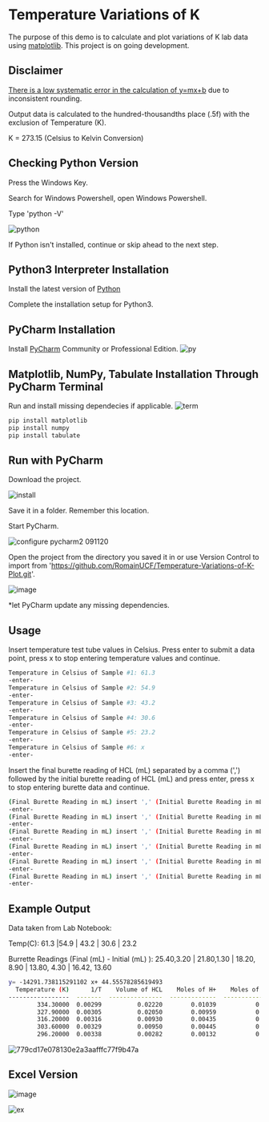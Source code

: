 # Temperature Variations of K

The purpose of this demo is to calculate and plot variations of K lab data using [matplotlib](https://matplotlib.org/). This project is on going development.

## Disclaimer
[There is a low systematic error in the calculation of y=mx+b](https://github.com/RomainUCF/Temperature-Variations-of-K-Plot/issues/1) due to inconsistent rounding.

Output data is calculated to the hundred-thousandths place (.5f) with the exclusion of Temperature (K).

K = 273.15 (Celsius to Kelvin Conversion)

## Checking Python Version

Press the Windows Key.

Search for Windows Powershell, open Windows Powershell.

Type 'python -V'

![python](https://user-images.githubusercontent.com/63273069/110226992-9f387f80-7ec1-11eb-87bb-348c5ed86ca2.png)

If Python isn't installed, continue or skip ahead to the next step.

## Python3 Interpreter Installation

Install the latest version of [Python](https://www.python.org/downloads/)

Complete the installation setup for Python3.

## PyCharm Installation 

Install [PyCharm](https://www.jetbrains.com/pycharm/download/#section=windows) Community or Professional Edition.
![py](https://user-images.githubusercontent.com/63273069/110227607-1bce5c80-7ec8-11eb-8bfc-78011e451a21.png)

## Matplotlib, NumPy, Tabulate Installation Through PyCharm Terminal
Run and install missing dependecies if applicable. 
![term](https://user-images.githubusercontent.com/63273069/110227765-a9f71280-7ec9-11eb-8579-52febae33a5b.png)

```bash
pip install matplotlib
pip install numpy
pip install tabulate 
```

## Run with PyCharm

Download the project.

![install](https://user-images.githubusercontent.com/63273069/110227859-81bbe380-7eca-11eb-8bb8-177f94170276.png)


Save it in a folder. Remember this location.

Start PyCharm.

![configure pycharm2 091120](https://user-images.githubusercontent.com/63273069/110227672-dfe7c700-7ec8-11eb-8bae-b7c8715a49d2.png)

Open the project from the directory you saved it in or use Version Control to import from 'https://github.com/RomainUCF/Temperature-Variations-of-K-Plot.git'.

![image](https://user-images.githubusercontent.com/63273069/110227791-dd39a180-7ec9-11eb-9228-4098fdd3ef08.png)


*let PyCharm update any missing dependencies. 

## Usage 


Insert temperature test tube values in Celsius. Press enter to submit a data point, press x to stop entering temperature values and continue.
```bash
Temperature in Celsius of Sample #1: 61.3
-enter-
Temperature in Celsius of Sample #2: 54.9
-enter-
Temperature in Celsius of Sample #3: 43.2
-enter-
Temperature in Celsius of Sample #4: 30.6
-enter-
Temperature in Celsius of Sample #5: 23.2
-enter-
Temperature in Celsius of Sample #6: x
-enter-
```
Insert the final burette reading of HCL (mL) separated by a comma (',') followed by the initial burette reading of HCL (mL) and press enter, press x to stop entering burette data and continue. 

```bash
(Final Burette Reading in mL) insert ',' (Initial Burette Reading in mL) for Sample #1: 25.40,3.20
-enter-
(Final Burette Reading in mL) insert ',' (Initial Burette Reading in mL) for Sample #1: 21.8,1.30
-enter-
(Final Burette Reading in mL) insert ',' (Initial Burette Reading in mL) for Sample #3: 18.20,8.90
-enter-
(Final Burette Reading in mL) insert ',' (Initial Burette Reading in mL) for Sample #4: 13.80,4.30
-enter-
(Final Burette Reading in mL) insert ',' (Initial Burette Reading in mL) for Sample #5: 16.42,13.60
-enter-
(Final Burette Reading in mL) insert ',' (Initial Burette Reading in mL) for Sample #6: x
-enter-
```
## Example Output

Data taken from Lab Notebook:

Temp(C): 61.3 |54.9 | 43.2 | 30.6 | 23.2

Burrette Readings (Final (mL) - Initial (mL) ): 25.40,3.20 | 21.80,1.30 | 18.20, 8.90 | 13.80, 4.30 | 16.42, 13.60
```bash
y= -14291.738115291102 x+ 44.55578285619493
  Temperature (K)      1/T    Volume of HCL    Moles of H+    Moles of Borax    Molarity of Borax    Natural Log of Borax    3 Natural Log of Borax    Natural Log of Equilibrium Expression
-----------------  -------  ---------------  -------------  ----------------  -------------------  ----------------------  ------------------------  ---------------------------------------
        334.30000  0.00299          0.02220        0.01039           0.00519              1.03896                 0.03822                   0.11466                                  1.50095
        327.90000  0.00305          0.02050        0.00959           0.00480              0.95940                -0.04145                  -0.12434                                  1.26195
        316.20000  0.00316          0.00930        0.00435           0.00218              0.43524                -0.83186                  -2.49557                                 -1.10928
        303.60000  0.00329          0.00950        0.00445           0.00222              0.44460                -0.81058                  -2.43174                                 -1.04545
        296.20000  0.00338          0.00282        0.00132           0.00066              0.13198                -2.02514                  -6.07541                                 -4.68911

```
![779cd17e078130e2a3aafffc77f9b47a](https://user-images.githubusercontent.com/63273069/110224542-9a1c0600-7eaa-11eb-9336-0a03ca6e3f98.png)

## Excel Version
![image](https://user-images.githubusercontent.com/63273069/110244295-07bc4680-7f2c-11eb-9d09-9d30e7b5278d.png)

![ex](https://user-images.githubusercontent.com/63273069/110224769-85d90880-7eac-11eb-9771-e639bf82df5f.png)




